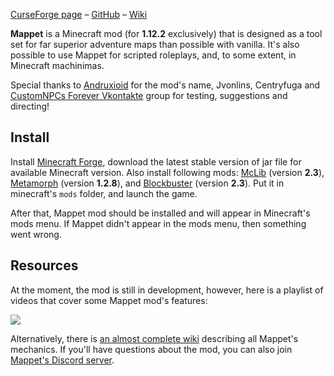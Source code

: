 [CurseForge page](https://www.curseforge.com/minecraft/mc-mods/mappet) – [GitHub](https://github.com/mchorse/mappet) – [Wiki](https://github.com/mchorse/mappet/wiki) 

**Mappet** is a Minecraft mod (for **1.12.2** exclusively) that is designed as a tool set for far superior adventure maps than possible with vanilla. It's also possible to use Mappet for scripted roleplays, and, to some extent, in Minecraft machinimas.

Special thanks to [Andruxioid](https://www.youtube.com/channel/UCnHOceBjwMyqCR5oYOoNqhQ) for the mod's name, Jvonlins, Centryfuga and [CustomNPCs Forever Vkontakte](https://vk.com/customnpcforever) group for testing, suggestions and directing!

## Install

Install [Minecraft Forge](http://files.minecraftforge.net/), download the latest stable version of jar file for available Minecraft version. Also install following mods: [McLib](https://www.curseforge.com/minecraft/mc-mods/mchorses-mclib) (version **2.3**), [Metamorph](https://www.curseforge.com/minecraft/mc-mods/metamorph) (version **1.2.8**), and [Blockbuster](https://www.curseforge.com/minecraft/mc-mods/blockbuster) (version **2.3**). Put it in minecraft's `mods` folder, and launch the game.

After that, Mappet mod should be installed and will appear in Minecraft's mods menu. If Mappet didn't appear in the mods menu, then something went wrong. 

## Resources

At the moment, the mod is still in development, however, here is a playlist of videos that cover some Mappet mod's features:

<a href="https://youtu.be/kJypWweCnKg?list=PLLnllO8nnzE__n6aLU8WUtfsGL1A62l0z"><img src="https://img.youtube.com/vi/kJypWweCnKg/0.jpg"></a> 

Alternatively, there is [an almost complete wiki](https://github.com/mchorse/mappet/wiki) describing all Mappet's mechanics. If you'll have questions about the mod, you can also join [Mappet's Discord server](https://discord.gg/QhvbgSWpYn).
